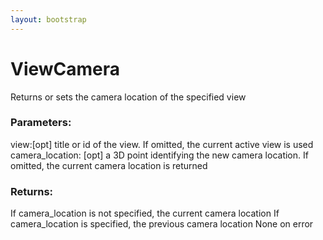 ```yaml
---
layout: bootstrap
---
```


# ViewCamera

Returns or sets the camera location of the specified view
        

### Parameters:

view:[opt] title or id of the view. If omitted, the current active view is used
camera_location: [opt] a 3D point identifying the new camera location.
  If omitted, the current camera location is returned
        

### Returns:


If camera_location is not specified, the current camera location
If camera_location is specified, the previous camera location
None on error    
        
